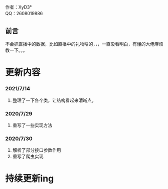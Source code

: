   ##  
  作者：XyD3°  
  QQ：2608019886  
  ## 前言
  不会抓直播中的数据，比如直播中的礼物啥的，，，一直没看明白，有懂的大佬麻烦教一下。。。

  #  更新内容  
  ### 2021/7/14  
  1. 整理了一下各个类，让结构看起来清晰点。
  
  ### 2020/7/29  
  1. 重写了一些实现方法  
  
  ### 2020/7/30  
  1. 解析了部分接口参数作用
  2. 重写了爬虫实现  


  #  持续更新ing  
